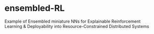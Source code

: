 # ensembled-RL
Example of Ensembled miniature NNs for Explainable Reinforcement Learning & Deployability into Resource-Constrained Distributed Systems 
